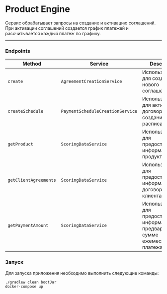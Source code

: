 # Product Engine

Сервис обрабатывает запросы на создание и активацию соглашений.
При активации соглашений создается график платежей и рассчитывается каждый платеж по графику.
___

### Endpoints

| Method                | Service                          | Description                                                                              |
|-----------------------|----------------------------------|------------------------------------------------------------------------------------------|
| `create`              | `AgreementCreationService`       | Используется для создания нового соглашения.                                             |
| `createSchedule`      | `PaymentScheduleCreationService` | Используется для активации договора и создания расписания.                               |
| `getProduct`          | `ScoringDataService`             | Используется для предоставления информации по продукту.                                  |
| `getClientAgreements` | `ScoringDataService`             | Используется для предоставления информации о договорах клиента.                          |
| `getPaymentAmount`    | `ScoringDataService`             | Используется для предоставления информации о предварительной сумме ежемесячного платежа. |

### Запуск

Для запуска приложения необходимо выполнить следующие команды:

```
./gradlew clean bootJar
docker-compose up
```

